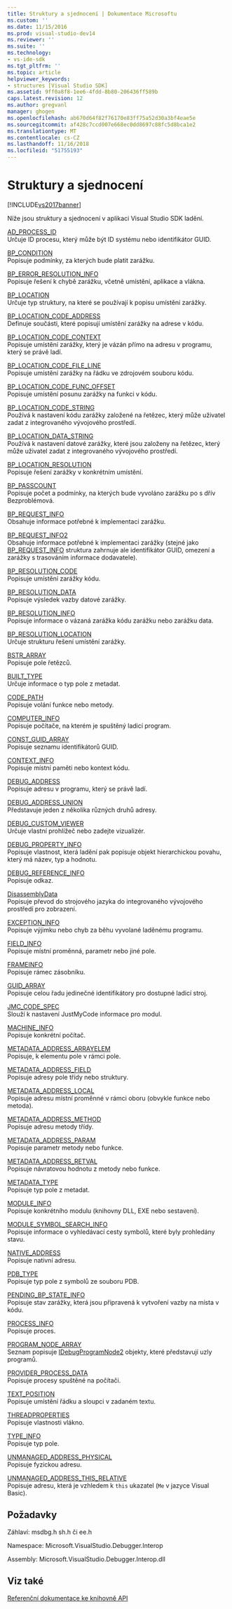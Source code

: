 ```yaml
---
title: Struktury a sjednocení | Dokumentace Microsoftu
ms.custom: ''
ms.date: 11/15/2016
ms.prod: visual-studio-dev14
ms.reviewer: ''
ms.suite: ''
ms.technology:
- vs-ide-sdk
ms.tgt_pltfrm: ''
ms.topic: article
helpviewer_keywords:
- structures [Visual Studio SDK]
ms.assetid: 9ff0a8f8-1ee6-4fdd-8b80-206436ff589b
caps.latest.revision: 12
ms.author: gregvanl
manager: ghogen
ms.openlocfilehash: ab670d64f82f76170e83ff75a52d30a3bf4eae5e
ms.sourcegitcommit: af428c7ccd007e668ec0dd8697c88fc5d8bca1e2
ms.translationtype: MT
ms.contentlocale: cs-CZ
ms.lasthandoff: 11/16/2018
ms.locfileid: "51755193"
---
```

# <a name="structures-and-unions"></a>Struktury a sjednocení
[!INCLUDE[vs2017banner](../../../includes/vs2017banner.md)]

Níže jsou struktury a sjednocení v aplikaci Visual Studio SDK ladění.  
  
 [AD_PROCESS_ID](../../../extensibility/debugger/reference/ad-process-id.md)  
 Určuje ID procesu, který může být ID systému nebo identifikátor GUID.  
  
 [BP_CONDITION](../../../extensibility/debugger/reference/bp-condition.md)  
 Popisuje podmínky, za kterých bude platit zarážku.  
  
 [BP_ERROR_RESOLUTION_INFO](../../../extensibility/debugger/reference/bp-error-resolution-info.md)  
 Popisuje řešení k chybě zarážku, včetně umístění, aplikace a vlákna.  
  
 [BP_LOCATION](../../../extensibility/debugger/reference/bp-location.md)  
 Určuje typ struktury, na které se používají k popisu umístění zarážky.  
  
 [BP_LOCATION_CODE_ADDRESS](../../../extensibility/debugger/reference/bp-location-code-address.md)  
 Definuje součásti, které popisují umístění zarážky na adrese v kódu.  
  
 [BP_LOCATION_CODE_CONTEXT](../../../extensibility/debugger/reference/bp-location-code-context.md)  
 Popisuje umístění zarážky, který je vázán přímo na adresu v programu, který se právě ladí.  
  
 [BP_LOCATION_CODE_FILE_LINE](../../../extensibility/debugger/reference/bp-location-code-file-line.md)  
 Popisuje umístění zarážky na řádku ve zdrojovém souboru kódu.  
  
 [BP_LOCATION_CODE_FUNC_OFFSET](../../../extensibility/debugger/reference/bp-location-code-func-offset.md)  
 Popisuje umístění posunu zarážky na funkci v kódu.  
  
 [BP_LOCATION_CODE_STRING](../../../extensibility/debugger/reference/bp-location-code-string.md)  
 Používá k nastavení kódu zarážky založené na řetězec, který může uživatel zadat z integrovaného vývojového prostředí.  
  
 [BP_LOCATION_DATA_STRING](../../../extensibility/debugger/reference/bp-location-data-string.md)  
 Používá k nastavení datové zarážky, které jsou založeny na řetězec, který může uživatel zadat z integrovaného vývojového prostředí.  
  
 [BP_LOCATION_RESOLUTION](../../../extensibility/debugger/reference/bp-location-resolution.md)  
 Popisuje řešení zarážky v konkrétním umístění.  
  
 [BP_PASSCOUNT](../../../extensibility/debugger/reference/bp-passcount.md)  
 Popisuje počet a podmínky, na kterých bude vyvoláno zarážku po s dřív Bezproblémová.  
  
 [BP_REQUEST_INFO](../../../extensibility/debugger/reference/bp-request-info.md)  
 Obsahuje informace potřebné k implementaci zarážku.  
  
 [BP_REQUEST_INFO2](../../../extensibility/debugger/reference/bp-request-info2.md)  
 Obsahuje informace potřebné k implementaci zarážky (stejné jako [BP_REQUEST_INFO](../../../extensibility/debugger/reference/bp-request-info.md) struktura zahrnuje ale identifikátor GUID, omezení a zarážky s trasováním informace dodavatele).  
  
 [BP_RESOLUTION_CODE](../../../extensibility/debugger/reference/bp-resolution-code.md)  
 Popisuje umístění zarážky kódu.  
  
 [BP_RESOLUTION_DATA](../../../extensibility/debugger/reference/bp-resolution-data.md)  
 Popisuje výsledek vazby datové zarážky.  
  
 [BP_RESOLUTION_INFO](../../../extensibility/debugger/reference/bp-resolution-info.md)  
 Popisuje informace o vázaná zarážka kódu zarážku nebo zarážku data.  
  
 [BP_RESOLUTION_LOCATION](../../../extensibility/debugger/reference/bp-resolution-location.md)  
 Určuje strukturu řešení umístění zarážky.  
  
 [BSTR_ARRAY](../../../extensibility/debugger/reference/bstr-array.md)  
 Popisuje pole řetězců.  
  
 [BUILT_TYPE](../../../extensibility/debugger/reference/built-type.md)  
 Určuje informace o typ pole z metadat.  
  
 [CODE_PATH](../../../extensibility/debugger/reference/code-path.md)  
 Popisuje volání funkce nebo metody.  
  
 [COMPUTER_INFO](../../../extensibility/debugger/reference/computer-info.md)  
 Popisuje počítače, na kterém je spuštěný ladicí program.  
  
 [CONST_GUID_ARRAY](../../../extensibility/debugger/reference/const-guid-array.md)  
 Popisuje seznamu identifikátorů GUID.  
  
 [CONTEXT_INFO](../../../extensibility/debugger/reference/context-info.md)  
 Popisuje místní paměti nebo kontext kódu.  
  
 [DEBUG_ADDRESS](../../../extensibility/debugger/reference/debug-address.md)  
 Popisuje adresu v programu, který se právě ladí.  
  
 [DEBUG_ADDRESS_UNION](../../../extensibility/debugger/reference/debug-address-union.md)  
 Představuje jeden z několika různých druhů adresy.  
  
 [DEBUG_CUSTOM_VIEWER](../../../extensibility/debugger/reference/debug-custom-viewer.md)  
 Určuje vlastní prohlížeč nebo zadejte vizualizér.  
  
 [DEBUG_PROPERTY_INFO](../../../extensibility/debugger/reference/debug-property-info.md)  
 Popisuje vlastnost, která ladění pak popisuje objekt hierarchickou povahu, který má název, typ a hodnotu.  
  
 [DEBUG_REFERENCE_INFO](../../../extensibility/debugger/reference/debug-reference-info.md)  
 Popisuje odkaz.  
  
 [DisassemblyData](../../../extensibility/debugger/reference/disassemblydata.md)  
 Popisuje převod do strojového jazyka do integrovaného vývojového prostředí pro zobrazení.  
  
 [EXCEPTION_INFO](../../../extensibility/debugger/reference/exception-info.md)  
 Popisuje výjimku nebo chyb za běhu vyvolané laděnému programu.  
  
 [FIELD_INFO](../../../extensibility/debugger/reference/field-info.md)  
 Popisuje místní proměnná, parametr nebo jiné pole.  
  
 [FRAMEINFO](../../../extensibility/debugger/reference/frameinfo.md)  
 Popisuje rámec zásobníku.  
  
 [GUID_ARRAY](../../../extensibility/debugger/reference/guid-array.md)  
 Popisuje celou řadu jedinečné identifikátory pro dostupné ladicí stroj.  
  
 [JMC_CODE_SPEC](../../../extensibility/debugger/reference/jmc-code-spec.md)  
 Slouží k nastavení JustMyCode informace pro modul.  
  
 [MACHINE_INFO](../../../extensibility/debugger/reference/machine-info.md)  
 Popisuje konkrétní počítač.  
  
 [METADATA_ADDRESS_ARRAYELEM](../../../extensibility/debugger/reference/metadata-address-arrayelem.md)  
 Popisuje, k elementu pole v rámci pole.  
  
 [METADATA_ADDRESS_FIELD](../../../extensibility/debugger/reference/metadata-address-field.md)  
 Popisuje adresy pole třídy nebo struktury.  
  
 [METADATA_ADDRESS_LOCAL](../../../extensibility/debugger/reference/metadata-address-local.md)  
 Popisuje adresu místní proměnné v rámci oboru (obvykle funkce nebo metoda).  
  
 [METADATA_ADDRESS_METHOD](../../../extensibility/debugger/reference/metadata-address-method.md)  
 Popisuje adresu metody třídy.  
  
 [METADATA_ADDRESS_PARAM](../../../extensibility/debugger/reference/metadata-address-param.md)  
 Popisuje parametr metody nebo funkce.  
  
 [METADATA_ADDRESS_RETVAL](../../../extensibility/debugger/reference/metadata-address-retval.md)  
 Popisuje návratovou hodnotu z metody nebo funkce.  
  
 [METADATA_TYPE](../../../extensibility/debugger/reference/metadata-type.md)  
 Popisuje typ pole z metadat.  
  
 [MODULE_INFO](../../../extensibility/debugger/reference/module-info.md)  
 Popisuje konkrétního modulu (knihovny DLL, EXE nebo sestavení).  
  
 [MODULE_SYMBOL_SEARCH_INFO](../../../extensibility/debugger/reference/module-symbol-search-info.md)  
 Popisuje informace o vyhledávací cesty symbolů, které byly prohledány stavu.  
  
 [NATIVE_ADDRESS](../../../extensibility/debugger/reference/native-address.md)  
 Popisuje nativní adresu.  
  
 [PDB_TYPE](../../../extensibility/debugger/reference/pdb-type.md)  
 Popisuje typ pole z symbolů ze souboru PDB.  
  
 [PENDING_BP_STATE_INFO](../../../extensibility/debugger/reference/pending-bp-state-info.md)  
 Popisuje stav zarážky, která jsou připravená k vytvoření vazby na místa v kódu.  
  
 [PROCESS_INFO](../../../extensibility/debugger/reference/process-info.md)  
 Popisuje proces.  
  
 [PROGRAM_NODE_ARRAY](../../../extensibility/debugger/reference/program-node-array.md)  
 Seznam popisuje [IDebugProgramNode2](../../../extensibility/debugger/reference/idebugprogramnode2.md) objekty, které představují uzly programů.  
  
 [PROVIDER_PROCESS_DATA](../../../extensibility/debugger/reference/provider-process-data.md)  
 Popisuje procesy spuštěné na počítači.  
  
 [TEXT_POSITION](../../../extensibility/debugger/reference/text-position.md)  
 Popisuje umístění řádku a sloupci v zadaném textu.  
  
 [THREADPROPERTIES](../../../extensibility/debugger/reference/threadproperties.md)  
 Popisuje vlastnosti vlákno.  
  
 [TYPE_INFO](../../../extensibility/debugger/reference/type-info.md)  
 Popisuje typ pole.  
  
 [UNMANAGED_ADDRESS_PHYSICAL](../../../extensibility/debugger/reference/unmanaged-address-physical.md)  
 Popisuje fyzickou adresu.  
  
 [UNMANAGED_ADDRESS_THIS_RELATIVE](../../../extensibility/debugger/reference/unmanaged-address-this-relative.md)  
 Popisuje adresu, která je vzhledem k `this` ukazatel (`Me` v jazyce Visual Basic).  
  
## <a name="requirements"></a>Požadavky  
 Záhlaví: msdbg.h sh.h či ee.h  
  
 Namespace: Microsoft.VisualStudio.Debugger.Interop  
  
 Assembly: Microsoft.VisualStudio.Debugger.Interop.dll  
  
## <a name="see-also"></a>Viz také  
 [Referenční dokumentace ke knihovně API](../../../extensibility/debugger/reference/api-reference-visual-studio-debugging.md)

